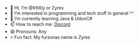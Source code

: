 - 👋 Hi, I’m @IHIXly or Zyres
- 👀 I’m interested in programming and tech stuff in general ^^
- 🌱 I’m currently learning Java & UdonC#
- 📫 How to reach me: [Discord](https://discordapp.com/users/527420519549632513) 
- 😄 Pronouns: Any
- ⚡ Fun fact: My fursonas name is Zyres

<!---
IHIXly/IHIXly is a ✨ special ✨ repository because its `README.md` (this file) appears on your GitHub profile.
You can click the Preview link to take a look at your changes.
--->
